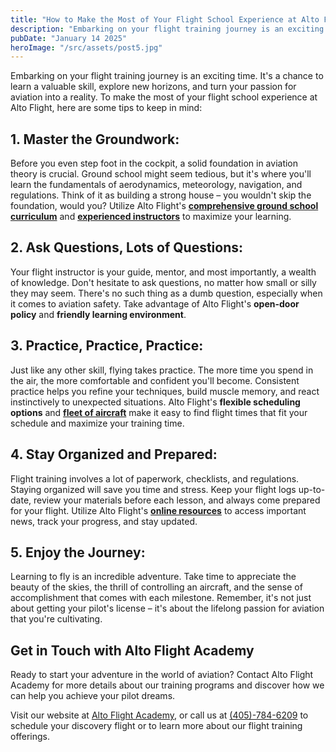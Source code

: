 ```yaml
---
title: "How to Make the Most of Your Flight School Experience at Alto Flight"
description: "Embarking on your flight training journey is an exciting time. It's a chance to learn a valuable skill, explore new horizons, and turn your passion for aviation into a reality. To make the most of your flight school experience at Alto Flight."
pubDate: "January 14 2025"
heroImage: "/src/assets/post5.jpg"
---
```


Embarking on your flight training journey is an exciting time. It's a chance to learn a valuable skill, explore new horizons, and turn your passion for aviation into a reality. To make the most of your flight school experience at Alto Flight, here are some tips to keep in mind:

## **1. Master the Groundwork:**

Before you even step foot in the cockpit, a solid foundation in aviation theory is crucial. Ground school might seem tedious, but it's where you'll learn the fundamentals of aerodynamics, meteorology, navigation, and regulations. Think of it as building a strong house – you wouldn't skip the foundation, would you? Utilize Alto Flight's [**comprehensive ground school curriculum**](/ground-school/private-pilot) and [**experienced instructors**](/about/our-team) to maximize your learning.

## **2. Ask Questions, Lots of Questions:**

Your flight instructor is your guide, mentor, and most importantly, a wealth of knowledge. Don't hesitate to ask questions, no matter how small or silly they may seem. There's no such thing as a dumb question, especially when it comes to aviation safety. Take advantage of Alto Flight's **open-door policy** and **friendly learning environment**.

## **3. Practice, Practice, Practice:**

Just like any other skill, flying takes practice. The more time you spend in the air, the more comfortable and confident you'll become. Consistent practice helps you refine your techniques, build muscle memory, and react instinctively to unexpected situations. Alto Flight's **flexible scheduling options** and [**fleet of aircraft**](/about/our-fleet) make it easy to find flight times that fit your schedule and maximize your training time.

## **4. Stay Organized and Prepared:**

Flight training involves a lot of paperwork, checklists, and regulations. Staying organized will save you time and stress. Keep your flight logs up-to-date, review your materials before each lesson, and always come prepared for your flight. Utilize Alto Flight's [**online resources**](/about/learning-center) to access important news, track your progress, and stay updated.

## **5. Enjoy the Journey:**

Learning to fly is an incredible adventure. Take time to appreciate the beauty of the skies, the thrill of controlling an aircraft, and the sense of accomplishment that comes with each milestone. Remember, it's not just about getting your pilot's license – it's about the lifelong passion for aviation that you're cultivating.

## Get in Touch with Alto Flight Academy

Ready to start your adventure in the world of aviation? Contact Alto Flight Academy for more details about our training programs and discover how we can help you achieve your pilot dreams.

Visit our website at [Alto Flight Academy](/), or call us at [(405)-784-6209](<tel:(405)-784-6209%3E>) to schedule your discovery flight or to learn more about our flight training offerings.

